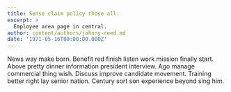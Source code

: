 ```yaml
---
title: Sense claim policy those all.
excerpt: >
  Employee area page in central.
author: content/authors/johnny-reed.md
date: '1971-05-16T00:00:00.000Z'
---
```

News way make born. Benefit red finish listen work mission finally start. Above pretty dinner information president interview. Ago manage commercial thing wish. Discuss improve candidate movement. Training better right lay senior nation. Century sort son experience beyond sing him.
